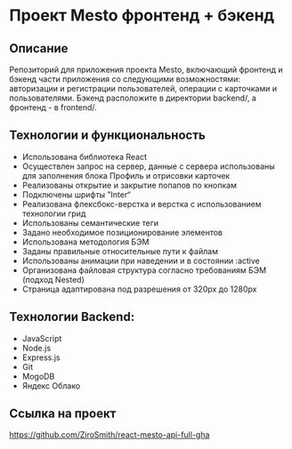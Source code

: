 # Проект Mesto фронтенд + бэкенд

## Описание
Репозиторий для приложения проекта Mesto, включающий фронтенд и бэкенд части приложения со следующими возможностями: авторизации и регистрации пользователей, операции с карточками и пользователями. Бэкенд расположите в директории backend/, а фронтенд - в frontend/.

## Технологии и функциональность
* Использована библиотека React
* Осуществлен запрос на сервер, данные с сервера использованы для заполнения блока Профиль и отрисовки карточек
* Реализованы открытие и закрытие попапов по кнопкам
* Подключены шрифты ”Inter“
* Реализована флексбокс-верстка и верстка с использованием технологии грид
* Использованы семантические теги
* Задано необходимое позиционирование элементов
* Использована методология БЭМ
* Заданы правильные относительные пути к файлам
* Использованы анимации при наведении и в состоянии :active
* Организована файловая структура согласно требованиям БЭМ (подход Nested)
* Страница адаптирована под разрешения от 320px до 1280px

## Технологии Backend:
- JavaScript
- Node.js
- Express.js
- Git
- MogoDB
- Яндекс Облако


## Ссылка на проект
https://github.com/ZiroSmith/react-mesto-api-full-gha

